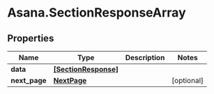 # Asana.SectionResponseArray

## Properties
Name | Type | Description | Notes
------------ | ------------- | ------------- | -------------
**data** | [**[SectionResponse]**](SectionResponse.md) |  | 
**next_page** | [**NextPage**](NextPage.md) |  | [optional] 
